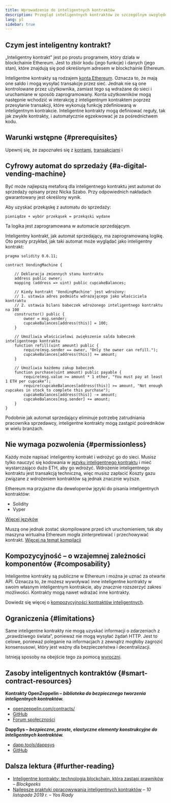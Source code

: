 ```yaml
---
title: Wprowadzenie do inteligentnych kontraktów
description: Przegląd inteligentnych kontraktów ze szczególnym uwzględnieniem ich unikalnych cech i ograniczeń.
lang: pl
sidebar: true
---
```


## Czym jest inteligentny kontrakt?

„Inteligentny kontrakt" jest po prostu programem, który działa w blockchainie Ethereum. Jest to zbiór kodu (jego funkcje) i danych (jego stan), które znajdują się pod określonym adresem w blockchainie Ethereum.

Inteligentne kontrakty są rodzajem [konta Ethereum](/developers/docs/accounts/). Oznacza to, że mają one saldo i mogą wysyłać transakcje przez sieć. Jednak nie są one kontrolowane przez użytkownika, zamiast tego są wdrażane do sieci i uruchamiane w sposób zaprogramowany. Konta użytkowników mogą następnie wchodzić w interakcję z inteligentnym kontraktem poprzez przesyłanie transakcji, które wykonują funkcję zdefiniowaną w inteligentnym kontrakcie. Inteligentne kontrakty mogą definiować reguły, tak jak zwykłe kontrakty, i automatycznie egzekwować je za pośrednictwem kodu.

## Warunki wstępne {#prerequisites}

Upewnij się, że zapoznałeś się z [kontami](/developers/docs/accounts/), [transakcjami](/developers/docs/transactions/) i

<!-- TODO simpler example... scheduling payments in Ethereum is actually difficult -->
<!-- TODO show an example smart contract, e.g. an implementation of a vending machine -->

## Cyfrowy automat do sprzedaży {#a-digital-vending-machine}

Być może najlepszą metaforą dla inteligentnego kontraktu jest automat do sprzedaży opisany przez Nicka Szabo. Przy odpowiednich nakładach gwarantowany jest określony wynik.

Aby uzyskać przekąskę z automatu do sprzedaży:

```
pieniądze + wybór przekąsek = przekąski wydane
```

Ta logika jest zaprogramowana w automacie sprzedającym.

Inteligentny kontrakt, jak automat sprzedający, ma zaprogramowaną logikę. Oto prosty przykład, jak taki automat może wyglądać jako inteligentny kontrakt:

```solidity
pragma solidity 0.6.11;

contract VendingMachine {

    // Deklaracja zmiennych stanu kontraktu
    address public owner;
    mapping (address => uint) public cupcakeBalances;

    // Kiedy kontrakt 'VendingMachine' jest wdrożony:
    // 1. ustawia adres podmiotu wdrażającego jako właściciela kontraktu
    // 2. ustawia bilans babeczek wdrożonego inteligentnego kontraktu na 100
    constructor() public {
        owner = msg.sender;
        cupcakeBalances[address(this)] = 100;
    }

    // Umożliwia właścicielowi zwiększenie salda babeczek inteligentnego kontraktu
    function refill(uint amount) public {
        require(msg.sender == owner, "Only the owner can refill.");
        cupcakeBalances[address(this)] += amount;
    }

    // Umożliwia każdemu zakup babeczek
    function purchase(uint amount) public payable {
        require(msg.value >= amount * 1 ether, "You must pay at least 1 ETH per cupcake");
        require(cupcakeBalances[address(this)] >= amount, "Not enough cupcakes in stock to complete this purchase");
        cupcakeBalances[address(this)] -= amount;
        cupcakeBalances[msg.sender] += amount;
    }
}
```

Podobnie jak automat sprzedający eliminuje potrzebę zatrudniania pracownika sprzedawcy, inteligentne kontrakty mogą zastąpić pośredników w wielu branżach.

## Nie wymaga pozwolenia {#permissionless}

Każdy może napisać inteligentny kontrakt i wdrożyć go do sieci. Musisz tylko nauczyć się kodowania w [języku inteligentnego kontraktu](/developers/docs/smart-contracts/languages/) i mieć wystarczająco dużo ETH, aby go wdrożyć. Wdrożenie inteligentnego kontraktu jest transakcją techniczną, więc musisz zapłacić Koszty gazu związane z wdrożeniem kontraktów są jednak znacznie wyższe.

Ethereum ma przyjazne dla deweloperów języki do pisania inteligentnych kontraktów:

- Solidity
- Vyper

[Więcej języków](/developers/docs/smart-contracts/languages/)

Muszą one jednak zostać skompilowane przed ich uruchomieniem, tak aby maszyna wirtualna Ethereum mogła zinterpretować i przechowywać kontrakt. [Więcej na temat kompilacji](/developers/docs/smart-contracts/compiling/)

## Kompozycyjność – o wzajemnej zależności komponentów {#composability}

Inteligentne kontrakty są publiczne w Ethereum i można je uznać za otwarte API. Oznacza to, że możesz wywoływać inne inteligentne kontrakty w swoim własnym inteligentnym kontrakcie, aby znacznie rozszerzyć zakres możliwości. Kontrakty mogą nawet wdrażać inne kontrakty.

Dowiedz się więcej o [kompozycyjności kontraktów inteligentnych](/developers/docs/smart-contracts/composability/).

## Ograniczenia {#limitations}

Same inteligentne kontrakty nie mogą uzyskać informacji o zdarzeniach z „prawdziwego świata”, ponieważ nie mogą wysyłać żądań HTTP. Jest to celowe, ponieważ poleganie na informacjach z zewnątrz mogłoby zagrozić konsensusowi, który jest ważny dla bezpieczeństwa i decentralizacji.

Istnieją sposoby na obejście tego za pomocą [wyroczni](/developers/docs/oracles/).

## Zasoby inteligentnych kontraktów {#smart-contract-resources}

**Kontrakty OpenZeppelin –** **<em x-id="4">biblioteka do bezpiecznego tworzenia inteligentnych kontraktów.</em>**

- [openzeppelin.com/contracts/](https://openzeppelin.com/contracts/)
- [GitHub](https://github.com/OpenZeppelin/openzeppelin-contracts)
- [Forum społeczności](https://forum.openzeppelin.com/c/general/16)

**DappSys –** **<em x-id="4">bezpieczne, proste, elastyczne elementy konstrukcyjne do inteligentnych kontraktów.</em>**

- [dapp.tools/dappsys](https://dapp.tools/dappsys/)
- [GitHub](https://github.com/dapphub/dappsys)

## Dalsza lektura {#further-reading}

- [Inteligentne kontrakty: technologia blockchain, która zastąpi prawników](https://blockgeeks.com/guides/smart-contracts/) <em x-id="4">– Blockgeeks</em>
- [Najlepsze praktyki opracowywania inteligentnych kontraktów](https://yos.io/2019/11/10/smart-contract-development-best-practices/) _– 10 listopada 2019 r. – Yos Riady_
